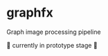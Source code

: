 # graphfx
Graph image processing pipeline

:construction: currently in prototype stage :construction:
